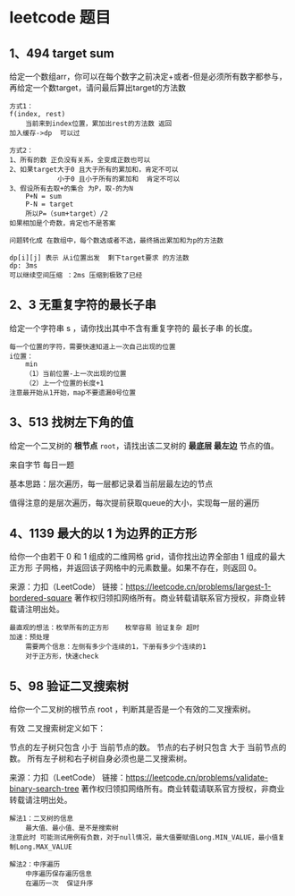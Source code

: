 # leetcode 题目

## 1、494 target sum

给定一个数组arr，你可以在每个数字之前决定+或者-但是必须所有数字都参与，再给定一个数target，请问最后算出target的方法数

````
方式1：
f(index, rest) 
	当前来到index位置，累加出rest的方法数 返回
加入缓存->dp  可以过
````

```
方式2：
1、所有的数 正负没有关系，全变成正数也可以
2、如果target大于0 且大于所有的累加和，肯定不可以
		    小于0 且小于所有的累加和  肯定不可以
3、假设所有去取+的集合 为P，取-的为N
	P+N = sum
	P-N = target
	所以P=（sum+target）/2
如果相加是个奇数，肯定也不是答案

问题转化成 在数组中，每个数选或者不选，最终搞出累加和为p的方法数

dp[i][j] 表示 从i位置出发  剩下target要求 的方法数
dp: 3ms
可以继续空间压缩 ：2ms 压缩到极致了已经
```

## 2、3 无重复字符的最长子串

给定一个字符串 s ，请你找出其中不含有重复字符的 最长子串 的长度。

````
每一个位置的字符，需要快速知道上一次自己出现的位置
i位置：
    min
    （1）当前位置-上一次出现的位置
    （2）上一个位置的长度+1
注意最开始从1开始，map不要遗漏0号位置
````

## 3、513 找树左下角的值

给定一个二叉树的 **根节点** `root`，请找出该二叉树的 **最底层 最左边** 节点的值。

来自字节 每日一题

基本思路：层次遍历，每一层都记录着当前层最左边的节点

值得注意的是层次遍历，每次提前获取queue的大小，实现每一层的遍历

## 4、1139  最大的以 1 为边界的正方形

 给你一个由若干 0 和 1 组成的二维网格 grid，请你找出边界全部由 1 组成的最大 正方形 子网格，并返回该子网格中的元素数量。如果不存在，则返回 0。

来源：力扣（LeetCode）
链接：https://leetcode.cn/problems/largest-1-bordered-square
著作权归领扣网络所有。商业转载请联系官方授权，非商业转载请注明出处。

````
最直观的想法：枚举所有的正方形    枚举容易 验证复杂 超时
加速：预处理
	需要两个信息：左侧有多少个连续的1，下册有多少个连续的1
	对于正方形，快速check
````



## 5、98 验证二叉搜索树

给你一个二叉树的根节点 root ，判断其是否是一个有效的二叉搜索树。

有效 二叉搜索树定义如下：

节点的左子树只包含 小于 当前节点的数。
节点的右子树只包含 大于 当前节点的数。
所有左子树和右子树自身必须也是二叉搜索树。

来源：力扣（LeetCode）
链接：https://leetcode.cn/problems/validate-binary-search-tree
著作权归领扣网络所有。商业转载请联系官方授权，非商业转载请注明出处。

````
解法1：二叉树的信息
	最大值、最小值、是不是搜索树
注意此时 可能测试用例有负数，对于null情况，最大值要赋值Long.MIN_VALUE，最小值复制Long.MAX_VALUE
````

````
解法2：中序遍历
	中序遍历保存遍历信息
	在遍历一次  保证升序
````

